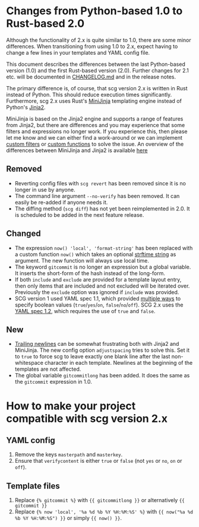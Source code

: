 # Changes from Python-based 1.0 to Rust-based 2.0

Although the functionality of 2.x is quite similar to 1.0, there are some minor differences.
When transitioning from using 1.0 to 2.x, expect having to change a few lines in your 
templates and YAML config file.

This document describes the differences between the last Python-based version (1.0) and the first Rust-based version (2.0). Further changes for 2.1 etc. will be documented in [CHANGELOG.md](../CHANGELOG.md) and in the release notes.

The primary difference is, of course, that scg version 2.x is written in Rust instead of Python. This should reduce execution times significantly. Furthermore, scg 2.x uses Rust's [MiniJinja](https://docs.rs/minijinja) templating engine instead of Python's [Jinja2](https://jinja.palletsprojects.com/). 

MiniJinja is based on the Jinja2 engine and supports a range of features from Jinja2, but there are differences and you may experience that some filters and expressions no longer work. If you experience this, then please let me know and we can either find a work-around or we can implement [custom filters](https://docs.rs/minijinja/0.30.4/minijinja/filters/index.html#custom-filters) or [custom functions](https://docs.rs/minijinja/0.30.4/minijinja/functions/index.html#custom-functions) to solve the issue. An overview of the differences between MiniJinja and Jinja2 is available [here](https://github.com/mitsuhiko/minijinja/blob/main/COMPATIBILITY.md)

## Removed

- Reverting config files with `scg revert` has been removed since it is no longer in use by anyone.
- The command line argument `--no-verify` has been removed. It can easily be re-added if anyone needs it.
- The diffing method (`scg diff`) has not yet been reimplemented in 2.0. It is scheduled to be added in the next feature release.

## Changed

- The expression `now() 'local', 'format-string'` has been replaced with a custom function `now()` which takes an optional [strftime string](https://docs.rs/chrono/latest/chrono/format/strftime/index.html) as argument. The new function will always use local time.
- The keyword `gitcommit` is no longer an expression but a global variable. It inserts the short-form of the hash instead of the long-form.
- If both `include` and `exclude` are provided for a template layout entry, then only items that are included and not excluded will be iterated over. Previously the `exclude` option was ignored if `include` was provided.
- SCG version 1 used YAML spec 1.1, which provided [multiple ways](https://yaml.org/type/bool.html) to specify boolean values (`true`/`yes`/`on`, `false`/`no`/`off`). SCG 2.x uses the [YAML spec 1.2](https://yaml.org/spec/1.2.2/#10212-boolean), which requires the use of `true` and `false`.

## New

- [Trailing newlines](https://docs.rs/minijinja/latest/minijinja/syntax/index.html#trailing-newlines) can be somewhat frustrating both with Jinja2 and MiniJinja. The new config option `adjustspacing` tries to solve this. Set it to `true` to force scg to leave exactly one blank line after the last non-whitespace character in each template. Newlines at the beginning of the templates are not affected.
- The global variable `gitcommitlong` has been added. It does the same as the `gitcommit` expression in 1.0.

# How to make your project compatible with scg version 2.x

## YAML config
1. Remove the keys `masterpath` and `masterkey`.
2. Ensure that `verifycontent` is either `true` or `false` (not `yes` or `no`, `on` or `off`).

## Template files
1. Replace `{% gitcommit %}` with `{{ gitcommitlong }}` or alternatively `{{ gitcommit }}`
2. Replace `{% now 'local', '%a %d %b %Y %H:%M:%S' %}` with `{{ now("%a %d %b %Y %H:%M:%S") }}` or simply `{{ now() }}`.
